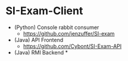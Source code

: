 # SI-Exam-Client

* (Python) Console rabbit consumer
  * https://github.com/jenzuffer/SI-exam
* (Java) API Frontend
  * https://github.com/Cybont/SI-Exam-API
* (Java) RMI Backend
  *
